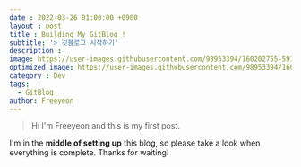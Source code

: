 ```yaml
---
date : 2022-03-26 01:00:00 +0900
layout : post
title : Building My GitBlog !
subtitle: '> 깃블로그 시작하기'
description : 
image: https://user-images.githubusercontent.com/98953394/160202755-591efd34-e690-42ff-916c-fdbce1bcbf34.gif
optimized_image: https://user-images.githubusercontent.com/98953394/160202755-591efd34-e690-42ff-916c-fdbce1bcbf34.gif
category : Dev
tags:
  - GitBlog
author: Freeyeon
---
```


>Hi I'm Freeyeon and this is my first post. 


I'm in the **middle of setting up** this blog, so please take a look when everything is complete. Thanks for waiting!

